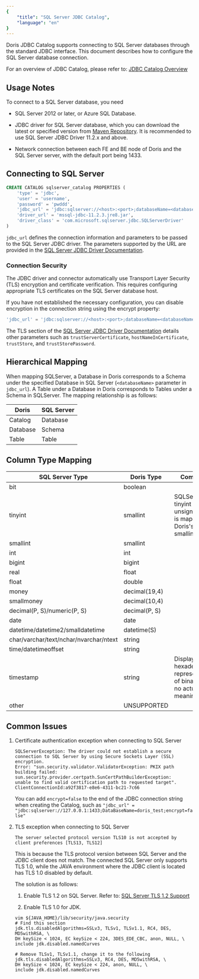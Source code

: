 ```yaml
---
{
    "title": "SQL Server JDBC Catalog",
    "language": "en"
}
---
```


<!--
Licensed to the Apache Software Foundation (ASF) under one
or more contributor license agreements.  See the NOTICE file
distributed with this work for additional information
regarding copyright ownership.  The ASF licenses this file
to you under the Apache License, Version 2.0 (the
"License"); you may not use this file except in compliance
with the License.  You may obtain a copy of the License at

  http://www.apache.org/licenses/LICENSE-2.0

Unless required by applicable law or agreed to in writing,
software distributed under the License is distributed on an
"AS IS" BASIS, WITHOUT WARRANTIES OR CONDITIONS OF ANY
KIND, either express or implied.  See the License for the
specific language governing permissions and limitations
under the License.
-->

Doris JDBC Catalog supports connecting to SQL Server databases through the standard JDBC interface. This document describes how to configure the SQL Server database connection.

For an overview of JDBC Catalog, please refer to: [JDBC Catalog Overview](./jdbc-catalog-overview.md)

## Usage Notes

To connect to a SQL Server database, you need

* SQL Server 2012 or later, or Azure SQL Database.

* JDBC driver for SQL Server database, which you can download the latest or specified version from [Maven Repository](https://mvnrepository.com/artifact/com.microsoft.sqlserver/mssql-jdbc). It is recommended to use SQL Server JDBC Driver 11.2.x and above.

* Network connection between each FE and BE node of Doris and the SQL Server server, with the default port being 1433.

## Connecting to SQL Server

```sql
CREATE CATALOG sqlserver_catalog PROPERTIES (
    'type' = 'jdbc',
    'user' = 'username',
    'password' = 'pwddd',
    'jdbc_url' = 'jdbc:sqlserver://<host>:<port>;databaseName=<databaseName>;encrypt=false',
    'driver_url' = 'mssql-jdbc-11.2.3.jre8.jar',
    'driver_class' = 'com.microsoft.sqlserver.jdbc.SQLServerDriver'
)
```

`jdbc_url` defines the connection information and parameters to be passed to the SQL Server JDBC driver. The parameters supported by the URL are provided in the [SQL Server JDBC Driver Documentation](https://learn.microsoft.com/zh-cn/sql/connect/jdbc/building-the-connection-url?view=sql-server-ver16).

### Connection Security

The JDBC driver and connector automatically use Transport Layer Security (TLS) encryption and certificate verification. This requires configuring appropriate TLS certificates on the SQL Server database host.

If you have not established the necessary configuration, you can disable encryption in the connection string using the encrypt property:

```sql
'jdbc_url' = 'jdbc:sqlserver://<host>:<port>;databaseName=<databaseName>;encrypt=false'
```

The TLS section of the [SQL Server JDBC Driver Documentation](https://learn.microsoft.com/zh-cn/sql/connect/jdbc/using-ssl-encryption?view=sql-server-ver16) details other parameters such as `trustServerCertificate`, `hostNameInCertificate`, `trustStore`, and `trustStorePassword`.

## Hierarchical Mapping

When mapping SQLServer, a Database in Doris corresponds to a Schema under the specified Database in SQL Server (`<databaseName>` parameter in `jdbc_url`). A Table under a Database in Doris corresponds to Tables under a Schema in SQLServer. The mapping relationship is as follows:

| Doris    | SQL Server |
| -------- | ---------- |
| Catalog  | Database   |
| Database | Schema     |
| Table    | Table      |

## Column Type Mapping

| SQL Server Type                        | Doris Type    | Comment                                          |
| -------------------------------------- | ------------- | ------------------------------------------------ |
| bit                                    | boolean       |                                                  |
| tinyint                                | smallint      | SQLServer's tinyint is unsigned, so it is mapped to Doris's smallint |
| smallint                               | smallint      |                                                  |
| int                                    | int           |                                                  |
| bigint                                 | bigint        |                                                  |
| real                                   | float         |                                                  |
| float                                  | double        |                                                  |
| money                                  | decimal(19,4) |                                                  |
| smallmoney                             | decimal(10,4) |                                                  |
| decimal(P, S)/numeric(P, S)            | decimal(P, S) |                                                  |
| date                                   | date          |                                                  |
| datetime/datetime2/smalldatetime       | datetime(S)   |                                                  |
| char/varchar/text/nchar/nvarchar/ntext | string        |                                                  |
| time/datetimeoffset                    | string        |                                                  |
| timestamp                              | string        | Displays hexadecimal representation of binary data, no actual meaning |
| other                                  | UNSUPPORTED   |                                                  |

## Common Issues

1. Certificate authentication exception when connecting to SQL Server

   ```text
   SQLServerException: The driver could not establish a secure connection to SQL Server by using Secure Sockets Layer (SSL) encryption.
   Error: "sun.security.validator.ValidatorException: PKIX path building failed: sun.security.provider.certpath.SunCertPathBuilderException:
   unable to find valid certification path to requested target". ClientConnectionId:a92f3817-e8e6-4311-bc21-7c66
   ```

   You can add `encrypt=false` to the end of the JDBC connection string when creating the Catalog, such as `"jdbc_url" = "jdbc:sqlserver://127.0.0.1:1433;DataBaseName=doris_test;encrypt=false"`

2. TLS exception when connecting to SQL Server

   ```text
   The server selected protocol version TLS10 is not accepted by client preferences [TLS13, TLS12]
   ```

   This is because the TLS protocol version between SQL Server and the JDBC client does not match. The connected SQL Server only supports TLS 1.0, while the JAVA environment where the JDBC client is located has TLS 1.0 disabled by default.

   The solution is as follows:

   1. Enable TLS 1.2 on SQL Server. Refer to: [SQL Server TLS 1.2 Support](https://learn.microsoft.com/zh-cn/troubleshoot/sql/database-engine/connect/tls-1-2-support-microsoft-sql-server)

   2. Enable TLS 1.0 for JDK.

   ```shell
   vim ${JAVA_HOME}/lib/security/java.security
   # Find this section
   jdk.tls.disabledAlgorithms=SSLv3, TLSv1, TLSv1.1, RC4, DES, MD5withRSA, \
   DH keySize < 1024, EC keySize < 224, 3DES_EDE_CBC, anon, NULL, \
   include jdk.disabled.namedCurves

   # Remove TLSv1, TLSv1.1, change it to the following
   jdk.tls.disabledAlgorithms=SSLv3, RC4, DES, MD5withRSA, \
   DH keySize < 1024, EC keySize < 224, anon, NULL, \
   include jdk.disabled.namedCurves
   ```